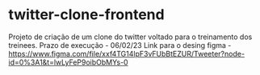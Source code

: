 # twitter-clone-frontend
Projeto de criação de um clone do twitter voltado para o treinamento dos treinees.
Prazo de execução - 06/02/23
Link para o desing figma - https://www.figma.com/file/xxf4TG14lpF3vFUbBtEZUR/Tweeter?node-id=0%3A1&t=lwLyFeP9oibObMYs-0
